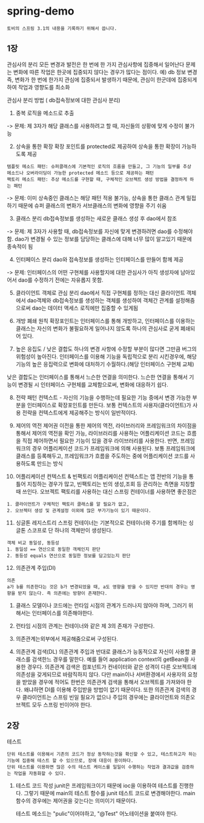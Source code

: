 # spring-demo
```$xslt
토비의 스프링 3.1의 내용을 기록하기 위해서 씁니다.
```

## 1장
관심사의 분리
모든 변경과 발전은 한 번에 한 가지 관심사항에 집중해서 일어난다
문제는 변화에 따른 작업은 한곳에 집중되지 않다는 경우가 많다는 점이다. 예) db 정보 변경
즉, 변화가 한 번에 한가지 관심에 집중되서 발생하기 때문에, 관심이 한군데에 집중되게 하여 작업과 영향도를 최소화

관심사 분리 방법 ( db접속정보에 대한 관심사 분리) 
1. 중복 로직을 메소드로 추출

-> 문제: 제 3자가 해당 클래스를 사용하려고 할 때, 자신들의 상황에 맞게 수정이 불가능

2. 상속을 통한 확장
확장 포인트를 protected로 제공하여 상속을 통한 확장이 가능하도록 제공
```
템플릿 메소드 패턴: 슈퍼클래스에 기본적인 로직의 흐름을 만들고, 그 기능의 일부를 추상 메소드나 오버라이딩이 가능한 protected 메소드 등으로 제공하는 패턴
팩토리 메소드 패턴: 추상 메소드를 구현할 때, 구체적인 오브젝트 생성 방법을 결정하게 하는 패턴
```

-> 문제: 이미 상속중인 클래스는 해당 패턴 적용 불가능, 상속을 통한 클래스 관계 밀접하기 때문에 
슈퍼 클래스의 변화가 서브클래스의 변화에 영향을 주기 쉬움

3. 클래스 분리
db접속정보를 생성하는 새로운 클래스 생성 후 dao에서 참조

-> 문제: 제 3자가 사용할 때, db접속정보를 자신에 맞게 변경하려면 dao를 수정해야 함.
dao가 변경될 수 있는 정보를 담당하는 클래스에 대해 너무 많이 알고있기 때문에 종속적이 됨

4. 인터페이스 분리
dao와 접속정보를 생성하는 인터페이스를 만들어 함께 제공

-> 문제: 인터페이스의 어떤 구현체를 사용할지에 대한 관심사가 아직 생성자에 남아있어서 dao를 수정하기 전에는 자유롭지 못함.

5. 클라이언트 객체로 관심 분리
dao에서 직접 구현체를 정하는 대신 클라이언트 객체에서 dao객체와 db접속정보를 생성하는 객체를 생성하여 객체간 관계를 설정해줌으로써
dao는 데이터 액세스 로직에만 집중할 수 있게됨

6. 개방 폐쇄 원칙
확장포인트는 인터페이스를 통해 개방하고, 인터페이스를 이용하는 클래스는 자신의 변화가 불필요하게 일어나지 않도록 하나의 관심사로 굳게 폐쇄되어 있다.

7. 높은 응집도 / 낮은 결합도
하나의 변경 사항에 수정할 부분이 많다면 그만큼 버그의 위험성이 높아진다. 인터페이스를 이용해 기능을 독립적으로 분리 시킨경우에,
해당 기능의 높은 응집력으로 변화에 대처하기 수월하다.(해당 인터페이스 구현체 교체)

낮은 결합도는 인터페이스를 통해서 느슨한 연결을 의미한다. 느슨한 연결을 통해서 기능이 변경될 시 인터페이스 구현체를 교체함으로써, 
변화에 대응하기 쉽다.

8. 전략 패턴
컨텍스트 - 자신의 기능을 수행하는데 필요한 기능 중에서 변경 가능한 부분을 인터페이스로 확장포인트를 만든다.
보통 컨텍스트의 사용자(클라이언트)가 사용 전략을 컨텍스트에게 제공해주는 방식이 일반적이다.

9. 제어의 역전
제어권 이전을 통한 제어의 역전, 라이브러리와 프레임워크의 차이점을 통해서 제어의 역전을 확인 가능,
라이브러리를 사용하는 어플리케이션 코드는 흐름을 직접 제어하면서 필요한 기능이 있을 경우 라이브러리를 사용한다.
반면, 프레임워크의 경우 어플리케이션 코드가 프레임워크에 의해 사용된다. 보통 프레임워크에 클래스를 등록해두고,
프레임워크가 흐름을 주도하는 중에 어플리케이션 코드를 사용하도록 만드는 방식

10. 어플리케이션 컨텍스트 & 빈팩토리 
어플리케이션 컨텍스트는 앱 전반의 기능을 통틀어 지칭하는 경우가 많고, 빈팩토리는 빈의 생성,조회 등 관리하는 측면을 지칭할 때 쓰인다.
오브젝트 팩토리를 사용하는 대신 스프링 컨테이너를 사용하면 좋은점은 
```
1. 클라이언트가 구체적인 팩토리 클래스를 알 필요가 없고,
2. 오브젝터 생성 및 관계설정 이외에 많은 부가기능이 있기 때문이다.
```
 
11. 싱글톤 레지스트리 
스프링 컨테이너는 기본적으로 컨테이너와 주기를 함께하는 싱글톤 스코프로 단 하나의 객체만이 생성된다.    
```
객체 비교 동일성, 동등성
1. 동일성 == 연산으로 동일한 객체인지 판단
2. 동등성 equals 연산으로 동일한 정보를 담고있는지 판단
```
12. 의존관계 주입(DI)
```
의존
a가 b를 의존한다는 것은 b가 변경되었을 때, a도 영향을 받을 수 있지만 반대의 경우는 영향을 받지 않는다. 즉 의존에는 방향이 존재한다.
```
1. 클래스 모델이나 코드에는 런타임 시점의 관계가 드러나지 않아야 하며, 그러기 위해서는 인터페이스를 의존해야한다.
2. 런타임 시점의 관계는 컨테이너와 같은 제 3의 존재가 구성한다.
3. 의존관계는외부에서 제공해줌으로써 구성된다.

13. 의존관계 검색(DL)
의존관계 주입과 반대로 클래스가 능동적으로 자신이 사용할 클래스를 검색한느 경우를 말한다. 예를 들어 application context의 getBean을 사용한 경우다.
의존관계 검색은 컴포넌트가 컨네이터와 같은 성격이 다른 오브젝트에 의존성을 갖게되므로 바람직하지 않다.
다만 main이나 서버환경에서 사용자의 요청을 받았을 경우에 적어도 한번은 의존관계 검색을 통해서 오브젝트를 가져와야 한다. 왜냐하면 DI를 이용해 주입받을 방법이 없기 때문이다.
또한 의존관게 검색의 경우 클라이언트는 스프링 빈일 필요가 없으나 주입의 경우에는 클라이언트와 의존오브젝트 모두 스프링 빈이어야 한다.

## 2장 
테스트
```
단위 테스트를 이용해서 기존의 코드가 정상 동작하는것을 확신할 수 있고, 테스트하고자 하는 기능에 집중해 테스트 할 수 있으므로, 장애 대응이 용이하다.
단위 테스트를 이용하면 많은 수의 테스트 케이스를 일일이 수행하는 작업과 결과값을 검증하는 작업을 자동화할 수 있다.
```

1. 테스트 코드 작성
    junit은 프레임워크이기 때문에 ioc을 이용하여 테스트를 진행한다. 그렇기 때문에 main의 테스트 함수를 junit 테스트 코드로 변경해야한다.
    main 함수의 경우에는 제어권을 갖는다는 의미이기 때문이다.
    
    테스트 메소드는 "pulic"이어야하고, "@Test" 어노테이션을 붙여야 한다.
     
    
 
